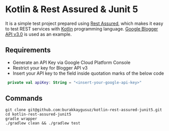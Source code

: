 # Kotlin & Rest Assured & Junit 5

It is a simple test project prepared using [Rest Assured](http://rest-assured.io/), which makes it easy to test REST
services with [Kotlin](https://kotlinlang.org/) programming
language. [Google Blogger API v3.0](https://developers.google.com/blogger/docs/3.0/using) is used as an example.

## Requirements

- Generate an API Key via Google Cloud Platform Console
- Restrict your key for Blogger API v3
- Insert your API key to the field inside quotation marks of the below code

```kotlin
 private val apiKey: String = "<insert-your-google-api-key>"
```

## Commands

```git
git clone git@github.com:burakkaygusuz/kotlin-rest-assured-junit5.git
cd kotlin-rest-assured-junit5
gradle wrapper
./gradlew clean && ./gradlew test
```
